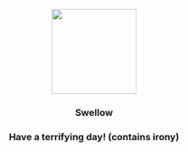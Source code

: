 <p align="center">
    <img src="https://raw.githubusercontent.com/PokeAPI/sprites/master/sprites/pokemon/277.png" width="150" height="150">
</p>
<h3 align="center"> <b>Swellow</b></h3>
<h3 align="center">Have a terrifying day! (contains irony)</h3>
